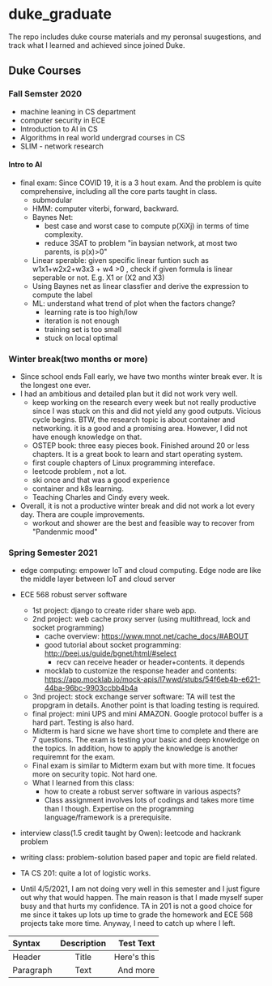 # duke_graduate
The repo includes duke course materials and my peronsal suugestions, and track what I learned and achieved since joined Duke. 

## Duke Courses

### Fall Semster 2020
- machine leaning in CS department
- computer security in ECE
- Introduction to AI in CS
- Algorithms in real world undergrad courses in CS
- SLIM - network research

#### Intro to AI
- final exam: Since COVID 19, it is a 3 hout exam. And the problem is quite comprehensive, including all the core parts taught in class. 
  - submodular
  - HMM: computer viterbi, forward, backward.
  - Baynes Net: 
    - best case and worst case to compute p(XiXj) in terms of time complexity. 
    - reduce 3SAT to problem "in baysian network, at most two parents, is p(x)>0"
  - Linear sperable: given specific linear funtion such as w1x1+w2x2+w3x3 + w4 >0 , check if given formula is linear seperable or not. E.g. X1 or (X2 and X3)
  - Using Baynes net as linear classfier and derive the expression to compute the label
  - ML: understand what trend of plot when the factors change?
    - learning rate is too high/low
    - iteration is not enough
    - training set is too small
    - stuck on local optimal

### Winter break(two months or more)
- Since school ends Fall early, we have two months winter break ever. It is the longest one ever.
- I had an ambitious and detailed plan but it did not work very well.
  - keep working on the research every week but not really productive since I was stuck on this and did not yield any good outputs. Vicious cycle begins. BTW, the research topic is about container and networking. it is a good and a promising area. However, I did not have enough knowledge on that. 
  - OSTEP book: three easy pieces book. Finished around 20 or less chapters. It is a great book to learn and start operating system.
  - first couple chapters of Linux programming intereface.
  - leetcode problem , not a lot.
  - ski once and that was a good experience 
  - container and k8s learning. 
  - Teaching Charles and Cindy every week.
- Overall, it is not a productive winter break and did not work a lot every day. Thera are couple improvements. 
  - workout and shower are the best and feasible way to recover from "Pandenmic mood"
  

### Spring Semester 2021
- edge computing: empower IoT and cloud computing. Edge node are like the middle layer between IoT and cloud server
- ECE 568 robust server software
  - 1st project: django to create rider share web app. 
  - 2nd project: web cache proxy server (using multithread, lock and socket programming)
    - cache overview: https://www.mnot.net/cache_docs/#ABOUT
    - good tutorial about socket programming: http://beej.us/guide/bgnet/html/#select
      - recv can receive header or header+contents. it depends
    - mocklab to customize the response header and contents: https://app.mocklab.io/mock-apis/l7wwd/stubs/54f6eb4b-e621-44ba-96bc-9903ccbb4b4a
  - 3nd project: stock exchange server software: TA will test the propgram in details. Another point is that loading testing is required.
  - final project: mini UPS and mini AMAZON. Google protocol buffer is a hard part. Testing is also hard.
  - Midterm is hard sicne we have short time to complete and there are 7 questions. The exam is testing your basic and deep knowledge on the topics. In addition, how to apply the knowledge is another requiremnt for the exam.
  - Final exam is similar to Midterm exam but with more time. It focues more on security topic. Not hard one. 
  - What I learned from this class:
    - how to create a robust server software in various aspects?
    - Class assignment involves lots of codings and takes more time than I though. Expertise on the programming language/framework is a prerequisite.
- interview class(1.5 credit taught by Owen): leetcode and hackrank problem
- writing class: problem-solution based paper and topic are field related.
- TA CS 201: quite a lot of logistic works. 

- Until 4/5/2021, I am not doing very well in this semester and I just figure out why that would happen. The main reason is that I made myself super busy and that hurts my confidence. TA in 201 is not a good choice for me since it takes up lots up time to grade the homework and ECE 568 projects take more time. Anyway, I need to catch up where I left. 


| Syntax      | Description | Test Text     |
| :---        |    :----:   |          ---: |
| Header      | Title       | Here's this   |
| Paragraph   | Text        | And more      |

